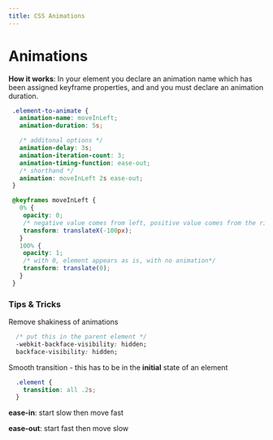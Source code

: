 ```yaml
---
title: CSS Animations
---
```


# Animations
**How it works**: In your element you declare an animation name which has been assigned keyframe properties, and and you must declare an animation duration.

``` css
 .element-to-animate {
   animation-name: moveInLeft;
   animation-duration: 5s;

   /* additonal options */
   animation-delay: 3s;
   animation-iteration-count: 3;
   animation-timing-function: ease-out;
   /* shorthand */
   animation: moveInLeft 2s ease-out;
 }
```

``` css
 @keyframes moveInLeft {
   0% {
    opacity: 0;
    /* negative value comes from left, positive value comes from the right */
    transform: translateX(-100px);
   }
   100% {
    opacity: 1;
    /* with 0, element appears as is, with no animation*/
    transform: translate(0);
   }
 }
```

### Tips & Tricks

Remove shakiness of animations

``` css
  /* put this in the parent element */
  -webkit-backface-visibility: hidden;
  backface-visibility: hidden;
```

Smooth transition - this has to be in the **initial** state of an element

``` css
  .element {
    transition: all .2s;
  }
```

**ease-in**: start slow then move fast

**ease-out**: start fast then move slow